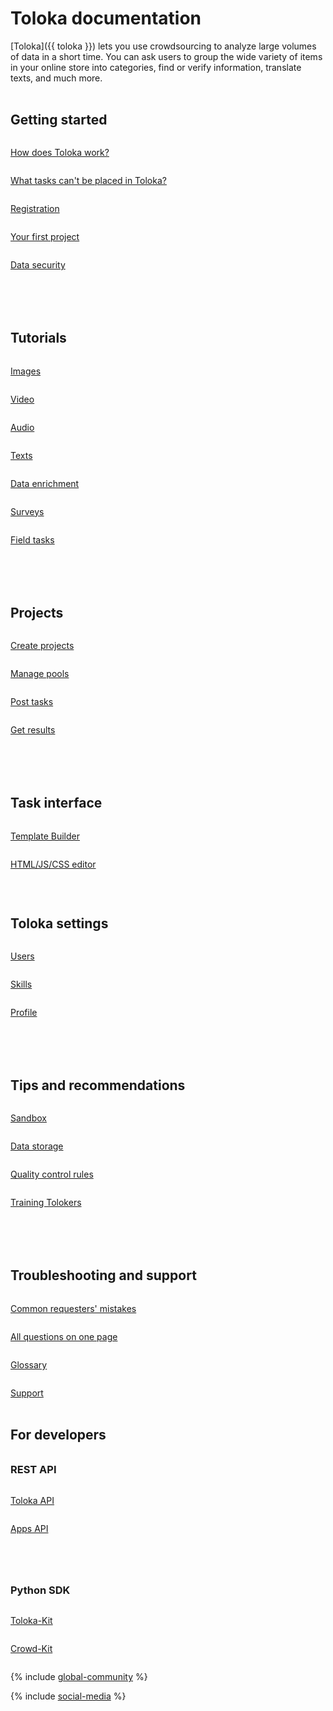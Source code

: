 <style scoped>
.grid-container {
  display: grid;
  grid-template-columns: repeat(auto-fit, minmax(300px, 1fr));
  gap: 50px;
}
.grid-item {
  display: flex;
  flex-direction: column;
}
h2 {
  padding-top: 32px !important;
  margin-top: 0 !important;
}
h3 {
  padding-top: 16px !important;
  margin-top: 0 !important;
}
</style>

# Toloka documentation

[Toloka]({{ toloka }}) lets you use crowdsourcing to analyze large volumes of data in a short time. You can ask users to group the wide variety of items in your online store into categories, find or verify information, translate texts, and much more.

<div class="grid-container">
    <div class="grid-item">
        <h2>Getting started</h2>
        <p><a href="guide/concepts/overview">How does Toloka work?</a></p>
        <p><a href="guide/concepts/unwanted">What tasks can't be placed in Toloka?</a></p>
        <p><a href="guide/concepts/access">Registration</a></p>
        <p><a href="guide/concepts/first-project">Your first project</a></p>
        <p><a href="guide/concepts/data-security">Data security</a></p>
    </div>
    <div class="grid-item">
        <h2>Tutorials</h2>
        <p><a href="guide/tutorials/image-classification">Images</a></p>
        <p><a href="guide/tutorials/video-moderation">Video</a></p>
        <p><a href="guide/tutorials/transcript-audio">Audio</a></p>
        <p><a href="guide/tutorials/content-moderation">Texts</a></p>
        <p><a href="guide/tutorials/internet-search">Data enrichment</a></p>
        <p><a href="guide/tutorials/questionnaire-toloka">Surveys</a></p>
        <p><a href="guide/tutorials/walk">Field tasks</a></p>
    </div>
    <div class="grid-item">
        <h2>Projects</h2>
        <p><a href="guide/concepts/project">Create projects</a></p>
        <p><a href="guide/concepts/pool-main">Manage pools</a></p>
        <p><a href="guide/concepts/task_upload">Post tasks</a></p>
        <p><a href="guide/concepts/result-of-eval">Get results</a></p>
    </div>
    <div class="grid-item">
        <h2>Task interface</h2>
        <p><a href="template-builder/">Template Builder</a></p>
        <p><a href="guide/concepts/spec">HTML/JS/CSS editor</a></p>
        <p></p>
        <h2>Toloka settings</h2>
        <p><a href="guide/concepts/users">Users</a></p>
        <p><a href="guide/concepts/nav">Skills</a></p>
        <p><a href="guide/concepts/budget">Profile</a></p>
    </div>
    <div class="grid-item">
        <h2>Tips and recommendations</h2>
        <p><a href="guide/concepts/sandbox">Sandbox</a></p>
        <p><a href="guide/concepts/cloud-storage">Data storage</a></p>
        <p><a href="guide/concepts/control">Quality control rules</a></p>
        <p><a href="guide/concepts/train">Training Tolokers</a></p>
    </div>
    <div class="grid-item">
        <h2>Troubleshooting and support</h2>
        <p><a href="guide/concepts/frequent-customer-errors">Common requesters' mistakes</a></p>
        <p><a href="guide/troubleshooting/troubleshooting">All questions on one page</a></p>
        <p><a href="glossary">Glossary</a></p>
        <p><a href="guide/troubleshooting/support">Support</a></p>
    </div>
</div>

## For developers

<div class="grid-container">
    <div class="grid-item">
        <h3>REST API</h3>
        <p><a href="https://toloka.ai/docs/api/api-reference/">Toloka API</a></p>
        <p><a href="https://toloka.ai/docs/api/apps-reference/">Apps API</a></p>
    </div>
    <div class="grid-item">
        <h3>Python SDK</h3>
        <p><a href="toloka-kit/">Toloka-Kit</a></p>
        <p><a href="crowd-kit/">Crowd-Kit</a></p>
    </div>
</div>

{% include [global-community](./_includes/global-community.md) %}

{% include [social-media](./_includes/social-media.md) %}